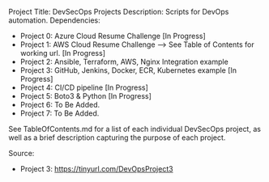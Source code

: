 Project Title: DevSecOps Projects
Description: Scripts for DevOps automation.
Dependencies: 
- Project 0: Azure Cloud Resume Challenge [In Progress]
- Project 1: AWS Cloud Resume Challenge --> See Table of Contents for working url. [In Progress]
- Project 2: Ansible, Terraform, AWS, Nginx Integration example
- Project 3: GitHub, Jenkins, Docker, ECR, Kubernetes example [In Progress]
- Project 4: CI/CD pipeline [In Progress]
- Project 5: Boto3 & Python [In Progress]
- Project 6: To Be Added.
- Project 7: To Be Added.

See TableOfContents.md for a list of each individual DevSecOps project, as well as a brief description capturing the purpose of each project.

Source:
- Project 3: https://tinyurl.com/DevOpsProject3
